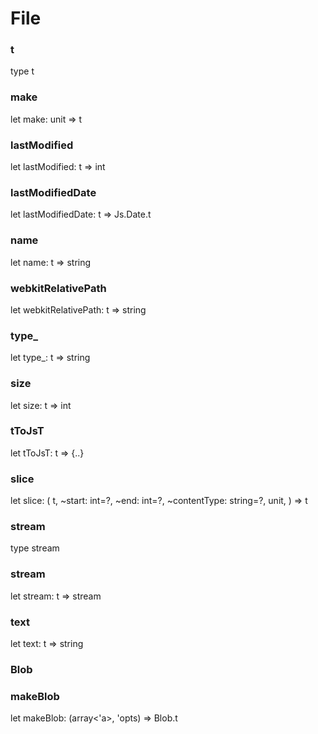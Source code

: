 # File


### t

type t

### make

let make: unit => t

### lastModified

let lastModified: t => int

### lastModifiedDate

let lastModifiedDate: t => Js.Date.t

### name

let name: t => string

### webkitRelativePath

let webkitRelativePath: t => string

### type_

let type_: t => string

### size

let size: t => int

### tToJsT

let tToJsT: t => {..}

### slice

let slice: (
  t,
  ~start: int=?,
  ~end: int=?,
  ~contentType: string=?,
  unit,
) => t

### stream

type stream

### stream

let stream: t => stream

### text

let text: t => string

### Blob


### makeBlob

let makeBlob: (array<'a>, 'opts) => Blob.t

